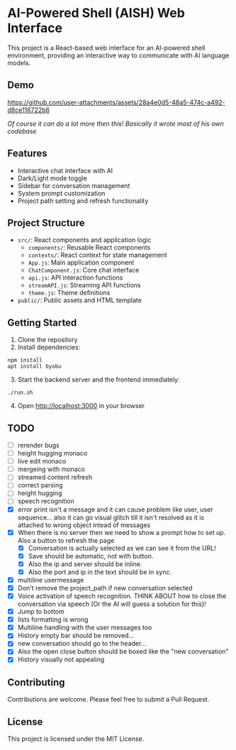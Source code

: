 # AI-Powered Shell (AISH) Web Interface

This project is a React-based web interface for an AI-powered shell environment, providing an interactive way to communicate with AI language models.

## Demo


https://github.com/user-attachments/assets/28a4e0d5-48a5-474c-a492-d8ce116722b6

*Of course it can do a lot more then this! Basically it wrote most of his own codebase*


## Features

- Interactive chat interface with AI
- Dark/Light mode toggle
- Sidebar for conversation management
- System prompt customization
- Project path setting and refresh functionality

## Project Structure

- `src/`: React components and application logic
  - `components/`: Reusable React components
  - `contexts/`: React context for state management
  - `App.js`: Main application component
  - `ChatComponent.js`: Core chat interface
  - `api.js`: API interaction functions
  - `streamAPI.js`: Streaming API functions
  - `theme.js`: Theme definitions
- `public/`: Public assets and HTML template

## Getting Started

1. Clone the repository
2. Install dependencies:
```
npm install
apt install byobu
```

3. Start the backend server and the frontend immediately:
```
./run.sh
```

4. Open [http://localhost:3000](http://localhost:3000) in your browser

## TODO
- [ ] rerender bugs
- [ ] height hugging monaco
- [ ] live edit monaco
- [ ] mergeing with monaco
- [ ] streamed content refresh
- [ ] correct parsing
- [ ] height hugging
- [ ] speech recognition
- [x] error print isn't a message and it can cause problem like user, user sequence... also it can go visual glitch till it isn't resolved as it is attached to wrong object intead of messages
- [x] When there is no server then we need to show a prompt how to set up. Also a button to refresh the page
  - [x] Conversation is actually selected as we can see it from the URL!
  - [x] Save should be automatic, not with button. 
  - [x] Also the ip and server should be inline.
  - [x] Also the port and ip in the text should be in sync.
- [x] multiline usermessage
- [x] Don't remove the project_path if new conversation selected
- [x] Voice activation of speech recognition. THINK ABOUT how to close the conversation via speech (Or the AI will guess a solution for this)!
- [x] Jump to bottom
- [x] lists formatting is wrong
- [x] Multiline handling with the user messages too
- [x] History empty bar should be removed... 
- [x] new conversation should go to the header...
- [x] Also the open close button should be boxed like the "new conversation" 
- [x] History visually not appealing

## Contributing

Contributions are welcome. Please feel free to submit a Pull Request.

## License

This project is licensed under the MIT License.

